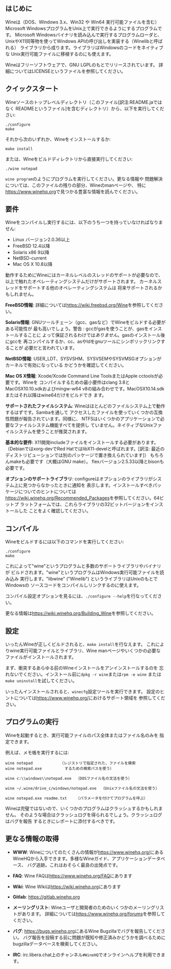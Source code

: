 ## はじめに

Wineは（DOS、Windows 3.x、Win32 や Win64 実行可能ファイルを含む）Microsoft
WindowsプログラムをUnix上で実行できるようにするプログラムです。
Microsoft Windowsバイナリを読み込んで実行するプログラムローダと、
UnixやX11同等物を使ってWindows APIの呼び出しを実装する（Winelibと呼ばれる）
ライブラリから成ります。ライブラリはWindowsのコードをネイティブな
Unix実行可能ファイルに移植するのにも使えます。

Wineはフリーソフトウェアで、GNU LGPLのもとでリリースされています。
詳細についてはLICENSEというファイルを参照してください。


## クイックスタート

Wineソースのトップレベルディレクトリ（このファイル[訳注:README.jaではなく
READMEというファイル]を含むディレクトリ）から、以下を実行してください:

```
./configure
make
```

それから次のいずれか、Wineをインストールするか:

```
make install
```

または、Wineをビルドディレクトリから直接実行してください:

```
./wine notepad
```

`wine program`のようにプログラムを実行してください。更なる情報や
問題解決については、このファイルの残りの部分、Wineのmanページや、
特に<https://www.winehq.org>で見つかる豊富な情報を読んでください。


## 要件

Wineをコンパイルし実行するには、以下のうち一つを持っていなければなりません:

- Linux バージョン2.0.36以上
- FreeBSD 12.4以降
- Solaris x86 9以降
- NetBSD-current
- Mac OS X 10.8以降

動作するためにWineにはカーネルレベルのスレッドのサポートが必要なので、
以上で触れたオペレーティングシステムだけがサポートされます。
カーネルスレッドをサポートする他のオペレーティングシステムは
将来サポートされるかもしれません。

**FreeBSD情報**:
  詳細については<https://wiki.freebsd.org/Wine>を参照してください。

**Solaris情報**:
  GNUツールチェーン（gcc、gasなど）でWineをビルドする必要がある可能性が
  最も高いでしょう。警告 : gccがgasを使うことが、gasをインストールすることに
  よって保証されるわけでは*ありません*。gasのインストール後にgccを
  再コンパイルするか、cc、asやldをgnuツールにシンボリックリンクすることが
  必要だと言われています。

**NetBSD情報**:
  USER_LDT、SYSVSHM、SYSVSEMやSYSVMSGオプションがカーネルで有効になっている
  かどうかを確認してください。

**Mac OS X情報**:
  Xcode/Xcode Command Line ToolsまたはApple cctoolsが必要です。Wineを
  コンパイルするための最小要件はclang 3.8とMacOSX10.10.sdkおよびmingw-w64
  v8の組み合わせです。MacOSX10.14.sdkまたはそれ以降はwine64だけをビルドでき
  ます。

**サポートされたファイルシステム**:
  Wineはほとんどのファイルシステム上で動作するはずです。Sambaを通して
  アクセスしたファイルを使っていくつかの互換性問題が報告されています。同様に、
  NTFSはいくつかのアプリケーションで必要なファイルシステム機能すべてを提供し
  ていません。ネイティブなUnixファイルシステムを使うことが推奨されます。

**基本的な要件**:
  X11開発includeファイルをインストールする必要があります。
  （Debianではxorg-devでRed HatではlibX11-develと呼ばれます。[訳注: 最近の
    ディストリビューションでは別のパッケージで置き換えられています]）
  もちろんmakeも必要です（大概はGNU make）。
  flexバージョン2.5.33以降とbisonも必要です。

**オプションのサポートライブラリ**:
  configureはオプションのライブラリがシステム上に見つからなかったときに通知を
  表示します。インストールすべきパッケージについてのヒントについては
  <https://wiki.winehq.org/Recommended_Packages>を参照してください。64ビットプ
  ラットフォームでは、これらライブラリの32ビットバージョンをインストールした
  ことをよく確認してください。


## コンパイル

Wineをビルドするには以下のコマンドを実行してください:

```
./configure
make
```

これによって"wine"というプログラムと多数のサポートライブラリやバイナリが
ビルドされます。"wine"というプログラムはWindows実行可能ファイルを読み込み
実行します。"libwine" ("Winelib") というライブラリはUnixのもとでWindowsの
ソースコードをコンパイルしリンクするのに使えます。

コンパイル設定オプションを見るには、`./configure --help`を行なってください。

更なる情報は<https://wiki.winehq.org/Building_Wine>を参照してください。


## 設定

いったんWineが正しくビルドされると、`make install`を行なえます。
これによりwine実行可能ファイルとライブラリ、Wine manページやいくつかの必要な
ファイルがインストールされます。

まず、衝突するあらゆる前のWineインストールをアンインストールするのを
忘れないでください。インストール前に`dpkg -r wine`または`rpm -e wine`
または`make uninstall`を試してください。

いったんインストールされると、`winecfg`設定ツールを実行できます。
設定のヒントについては<https://www.winehq.org/>におけるサポート領域を
参照してください。


## プログラムの実行

Wineを起動するとき、実行可能ファイルのパス全体またはファイル名のみを
指定できます。

例えば、メモ帳を実行するには:

```
wine notepad            （レジストリで指定された、ファイルを検索
wine notepad.exe          するための検索パスを使う）

wine c:\\windows\\notepad.exe  （DOSファイル名の文法を使う）

wine ~/.wine/drive_c/windows/notepad.exe  （Unixファイル名の文法を使う）

wine notepad.exe readme.txt    （パラメータを付けてプログラムを呼ぶ）
```

Wineは完璧ではないので、いくつかのプログラムはクラッシュするかもしれません。
そのような場合はクラッシュログを得られるでしょう。クラッシュログはバグを報告
するときにレポートに添付するべきです。


## 更なる情報の取得

- **WWW**: Wineについてのたくさんの情報が<https://www.winehq.org/>にある
        WineHQから入手できます。多様なWineガイド、アプリケーションデータベース、
	バグ追跡。これはおそらく最良の出発点です。

- **FAQ**: Wine FAQは<https://www.winehq.org/FAQ>にあります

- **Wiki**: Wine Wikiは<https://wiki.winehq.org>にあります

- **Gitlab**: <https://gitlab.winehq.org>

- **メーリングリスト**:
	Wineユーザと開発者のためのいくつかのメーリングリストがあります。
	詳細については<https://www.winehq.org/forums>を参照してください。

- **バグ**: <https://bugs.winehq.org>にあるWine Bugzillaでバグを報告してください。
        バグ報告を投稿する前に問題が既知や修正済みかどうかを調べるために
	bugzillaデータベースを検索してください。

- **IRC**: irc.libera.chat上のチャンネル`#WineHQ`でオンラインヘルプを利用できます。

